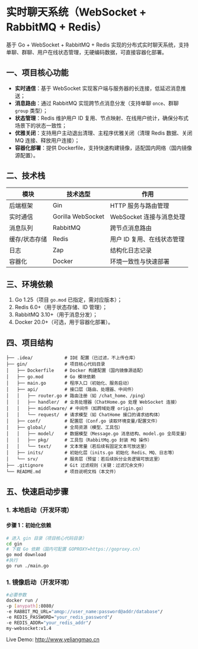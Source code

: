 # 实时聊天系统（WebSocket + RabbitMQ + Redis）

基于 Go + WebSocket + RabbitMQ + Redis 实现的分布式实时聊天系统，支持单聊、群聊、用户在线状态管理，无硬编码数据，可直接容器化部署。


## 一、项目核心功能
- **实时通信**：基于 WebSocket 实现客户端与服务器的长连接，低延迟消息推送；
- **消息路由**：通过 RabbitMQ 实现跨节点消息分发（支持单聊 `once`、群聊 `group` 类型）；
- **状态管理**：Redis 维护用户 ID 复用、节点映射、在线用户统计，确保分布式场景下的状态一致性；
- **优雅关闭**：支持用户主动退出清理、主程序优雅关闭（清理 Redis 数据、关闭 MQ 连接、释放用户连接）；
- **容器化部署**：提供 Dockerfile，支持快速构建镜像，适配国内网络（国内镜像源配置）。


## 二、技术栈
| 模块         | 技术选型                | 作用                     |
|--------------|-------------------------|--------------------------|
| 后端框架     | Gin                     | HTTP 服务与路由管理      |
| 实时通信     | Gorilla WebSocket       | WebSocket 连接与消息处理 |
| 消息队列     | RabbitMQ                | 跨节点消息路由           |
| 缓存/状态存储 | Redis                   | 用户 ID 复用、在线状态管理 |
| 日志         | Zap                     | 结构化日志记录           |
| 容器化       | Docker                  | 环境一致性与快速部署     |


## 三、环境依赖
1. Go 1.25（项目 `go.mod` 已指定，需对应版本）；
2. Redis 6.0+（用于状态存储、ID 管理）；
3. RabbitMQ 3.10+（用于消息分发）；
4. Docker 20.0+（可选，用于容器化部署）。

## 四、项目结构
```
├── .idea/            # IDE 配置（已过滤，不上传仓库）
├── gin/              # 项目核心代码目录
│   ├── Dockerfile    # Docker 构建配置（国内镜像源适配）
│   ├── go.mod        # Go 模块依赖
│   ├── main.go       # 程序入口（初始化、服务启动）
│   ├── api/          # 接口层（路由、处理器、中间件）
│   │   ├── router.go # 路由注册（如 /chat_home、/ping）
│   │   ├── handler/  # 业务处理器（ChatHome.go 处理 WebSocket 连接）
│   │   ├── middleware/ # 中间件（如跨域处理 origin.go）
│   │   └── request/  # 请求模型（如 ChatHome 接口的请求结构体）
│   ├── conf/         # 配置层（Conf.go 读取环境变量/配置文件）
│   ├── global/       # 全局资源（模型、工具包）
│   │   ├── model/    # 数据模型（Message.go 消息结构、model.go 全局变量）
│   │   ├── pkg/      # 工具包（RabbitMq.go 封装 MQ 操作）
│   │   └── text/     # 文本常量（若后续有固定文本可放这里）
│   ├── inits/        # 初始化层（inits.go 初始化 Redis、MQ、日志等）
│   └── srv/          # 服务层（预留：若后续拆分业务逻辑可放这里）
├── .gitignore        # Git 过滤规则（关键：过滤冗余文件）
└── README.md         # 项目说明文档（本文件）
```
## 五、快速启动步骤
### 1. 本地启动（开发环境）
#### 步骤 1：初始化依赖
```bash
# 进入 gin 目录（项目核心代码目录）
cd gin
# 下载 Go 依赖（国内可配置 GOPROXY=https://goproxy.cn）
go mod download
#执行
go run ./main.go
```
### 1. 镜像启动（开发环境）
```bash
#必要参数
docker run /
-p [anypath]:8080/
-e RABBIT_MQ_URL="amqp://user_name:password@addr/database"/
-e REDIS_PASSWORD="your_redis_password"/
-e REDIS_ADDR="your_redis_addr"/
my-websocket:v1.4
```
Live Demo: http://www.yeliangmao.cn